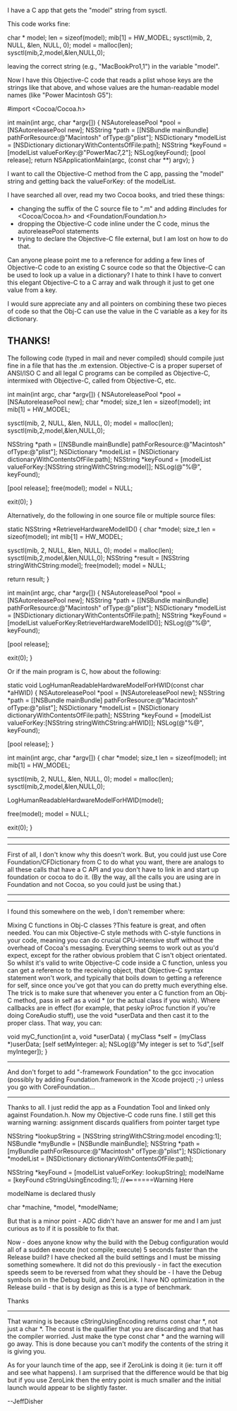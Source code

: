 I have a C app that gets the "model" string from sysctl.

This code works fine:
    
char * model;
len = sizeof(model);
mib[1] = HW_MODEL;
	sysctl(mib, 2, NULL, &len, NULL, 0);
	model = malloc(len);
	sysctl(mib,2,model,&len,NULL,0);

leaving the correct string (e.g., "MacBookPro1,1") in the variable "model".

Now I have this Objective-C code that reads a plist whose keys are the strings like that above, and whose values are the human-readable model names (like "Power Macintosh G5"):
    
#import <Cocoa/Cocoa.h>

int main(int argc, char *argv[])
{
	NSAutoreleasePool *pool = [NSAutoreleasePool new];
	NSString *path = [[NSBundle mainBundle] pathForResource:@"Macintosh" ofType:@"plist"];
	NSDictionary *modelList = [NSDictionary dictionaryWithContentsOfFile:path];
	NSString *keyFound = [modelList valueForKey:@"PowerMac7,2"];
	NSLog(keyFound);
	[pool release];	
    return NSApplicationMain(argc,  (const char **) argv);
}

I want to call the Objective-C method from the C app, passing the "model" string and getting back the valueForKey: of the modelList.

I have searched all over, read my two Cocoa books, and tried these things:
- changing the suffix of the C source file to ".m" and adding #includes for <Cocoa/Cocoa.h> and <Foundation/Foundation.h>
- dropping the Objective-C code inline under the C code, minus the autoreleasePool statements
- trying to declare the Objective-C file external, but I am lost on how to do that.

Can anyone please point me to a reference for adding a few lines of Objective-C code to an existing C source code so that the Objective-C can be used to look up a value in a dictionary? I hate to think I have to convert this elegant Objective-C to a C array and walk through it just to get one value from a key.

I would sure appreciate any and all pointers on combining these two pieces of code so that the Obj-C can use the value in the C variable as a key for its dictionary.

THANKS!
----
The following code (typed in mail and never compiled) should compile just fine in a file that has the .m extension.
Objective-C is a proper superset of ANSI/ISO C and all legal C programs can be compiled as Objective-C, intermixed with Objective-C, called from Objective-C, etc.

    
int main(int argc, char *argv[])
{
   NSAutoreleasePool   *pool = [NSAutoreleasePool new];
   char                        *model;
   size_t                      len = sizeof(model);
   int                          mib[1] = HW_MODEL;

   sysctl(mib, 2, NULL, &len, NULL, 0);
   model = malloc(len);
   sysctl(mib,2,model,&len,NULL,0);

   NSString                   *path = [[NSBundle mainBundle] pathForResource:@"Macintosh" ofType:@"plist"];
   NSDictionary             *modelList = [NSDictionary dictionaryWithContentsOfFile:path];
   NSString                   *keyFound = [modelList valueForKey:[NSString stringWithCString:model]];
   NSLog(@"%@", keyFound);

   [pool release];
   free(model);
   model  = NULL;

   exit(0);
}	


Alternatively, do the following in one source file or multiple source files:
    
static NSString *RetrieveHardwareModelID()
{
   char                        *model;
   size_t                      len = sizeof(model);
   int                          mib[1] = HW_MODEL;
 
   sysctl(mib, 2, NULL, &len, NULL, 0);
   model = malloc(len);
   sysctl(mib,2,model,&len,NULL,0);
   NSString                  *result = [NSString stringWithCString:model];
   free(model);
   model  = NULL;

  return result;
}


int main(int argc, char *argv[])
{
   NSAutoreleasePool    *pool = [NSAutoreleasePool new];
   NSString                   *path = [[NSBundle mainBundle] pathForResource:@"Macintosh" ofType:@"plist"];
   NSDictionary             *modelList = [NSDictionary dictionaryWithContentsOfFile:path];
   NSString                   *keyFound = [modelList valueForKey:RetrieveHardwareModelID()];
   NSLog(@"%@", keyFound);

   [pool release];

   exit(0);
}	


Or if the main program is C, how about the following:

    
static void LogHumanReadableHardwareModelForHWID(const char *aHWID)
{
   NSAutoreleasePool    *pool = [NSAutoreleasePool new];
   NSString                   *path = [[NSBundle mainBundle] pathForResource:@"Macintosh" ofType:@"plist"];
   NSDictionary             *modelList = [NSDictionary dictionaryWithContentsOfFile:path];
   NSString                   *keyFound = [modelList valueForKey:[NSString stringWithCString:aHWID]];
   NSLog(@"%@", keyFound);

   [pool release];
}

int main(int argc, char *argv[])
{
   char                        *model;
   size_t                      len = sizeof(model);
   int                          mib[1] = HW_MODEL;
 
   sysctl(mib, 2, NULL, &len, NULL, 0);
   model = malloc(len);
   sysctl(mib,2,model,&len,NULL,0);

   LogHumanReadableHardwareModelForHWID(model);

   free(model);
   model  = NULL;

   exit(0);
}


----
----

First of all, I don't know why this doesn't work.  But, you could just use Core Foundation/CFDictionary from C to do what you want, there are analogs to all these calls that have a C API and you don't have to link in and start up foundation or cocoa to do it.  (By the way, all the calls you are using are in Foundation and not Cocoa, so you could just be using that.)

----
----

I found this somewhere on the web, I don't remember where:

Mixing C functions in Obj-C classes
?This feature is great, and often needed. You can mix Objective-C style methods with C-style functions in your code, meaning you can do crucial CPU-intensive stuff without the overhead of Cocoa's messaging. Everything seems to work out as you'd expect, except for the rather obvious problem that C isn't object orientated. So whilst it's valid to write Objective-C code inside a C function, unless you can get a reference to the receiving object, that Objective-C syntax statement won't work, and typically that boils down to getting a reference for self, since once you've got that you can do pretty much everything else. The trick is to make sure that whenever you enter a C function from an Obj-C method, pass in self as a void * (or the actual class if you wish). Where callbacks are in effect (for example, that pesky ioProc function if you're doing CoreAudio stuff), use the void *userData and then cast it to the proper class. That way, you can:

    
void myC_function(int a, void *userData) 
{
myClass *self = (myClass *)userData;
[self setMyInteger: a];
NSLog(@"My integer is set to %d",[self myInteger]);
}


----
And don't forget to add "-framework Foundation" to the gcc invocation (possibly by adding Foundation.framework in the Xcode project) ;-) unless you go with CoreFoundation...

----

Thanks to all. I just redid the app as a Foundation Tool and linked only against Foundation.h.
Now my Objective-C code runs fine. I still get this warning
warning: assignment discards qualifiers from pointer target type
    
NSString *lookupString = [NSString stringWithCString:model encoding:1];
NSBundle *myBundle = [NSBundle mainBundle];
NSString *path = [myBundle pathForResource:@"Macintosh" ofType:@"plist"];
NSDictionary *modelList = [NSDictionary dictionaryWithContentsOfFile:path];
	
NSString *keyFound = [modelList valueForKey: lookupString];
modelName = [keyFound cStringUsingEncoding:1]; //<=======Warning Here

modelName is declared thusly

    
char *machine, *model, *modelName;


But that is a minor point - ADC didn't have an answer for me and I am just curious as to if it is possible to fix that.

Now - does anyone know why the build with the Debug configuration would all of a sudden execute (not compile; execute) 5 seconds faster than the Release build? I have checked all the build settings and I must be missing something somewhere. It did not do this previously - in fact the execution speeds seem to be reversed from what they should be - I have the Debug symbols on in the Debug build, and ZeroLink. I have NO optimization in the Release build - that is by design as this is a type of benchmark.

Thanks

----

That warning is because cStringUsingEncoding returns const char *, not just a char *.  The const is the qualifier that you are discarding and that has the compiler worried.  Just make the type const char * and the warning will go away.  This is done because you can't modify the contents of the string it is giving you.

As for your launch time of the app, see if ZeroLink is doing it (ie:  turn it off and see what happens).  I am surprised that the difference would be that big but if you use ZeroLink then the entry point is much smaller and the initial launch would appear to be slightly faster.

--JeffDisher
